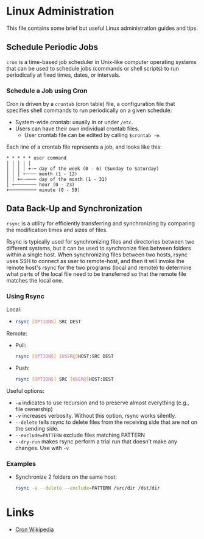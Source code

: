 # Linux Administration

This file contains some brief but useful Linux administration guides and tips.

## Schedule Periodic Jobs

`cron` is a time-based job scheduler in Unix-like computer operating systems that can be used to schedule jobs (commands or shell scripts) to run periodically at fixed times, dates, or intervals.

### Schedule a Job using Cron

Cron is driven by a `crontab` (cron table) file, a configuration file that specifies shell commands to run periodically on a given schedule:
* System-wide crontab: usually in or under `/etc`.
* Users can have their own individual crontab files.
  * User crontab file can be edited by calling ```$crontab -e```.

Each line of a crontab file represents a job, and looks like this:

```shell
* * * * * user command
│ │ │ │ │
│ │ │ │ +-─ day of the week (0 - 6) (Sunday to Saturday)
│ │ │ +──── month (1 - 12)
│ │ +─-──── day of the month (1 - 31)
│ +──────── hour (0 - 23)
+────────── minute (0 - 59)
```

## Data Back-Up and Synchronization

`rsync` is a utility for efficiently transferring and synchronizing by comparing the modification times and sizes of files.

Rsync is typically used for synchronizing files and directories between two different systems, but it can be used to synchronize files between folders within a single host. When synchronizing files between two hosts, rsync uses SSH to connect as user to remote-host, and then it will invoke the remote host's rsync for the two programs (local and remote) to determine what parts of the local file need to be transferred so that the remote file matches the local one.

### Using Rsync

Local:
  
  * ```bash
    rsync [OPTIONS] SRC DEST
    ```

Remote:
* Pull:
  
  ```bash
  rsync [OPTIONS] [USER@]HOST:SRC DEST
  ```
* Push:
  
  ```bash
  rsync [OPTIONS] SRC [USER@]HOST:DEST
  ```

Useful options:
* `-a` indicates to use recursion and to preserve almost everything (e.g., file ownership)
* `-v` increases verbosity. Without this option, rsync works silently.
* `--delete` tells rsync to delete files from the receiving side that are not on the sending side.
* `--exclude=PATTERN` exclude files matching PATTERN
* `--dry-run` makes rsync perform a trial run that doesn’t make any changes. Use with `-v`


### Examples

* Synchronize 2 folders on the same host:

  ```bash
  rsync -a --delete --exclude=PATTERN /src/dir /dst/dir
  ```



# Links

* [Cron Wikipedia](https://en.wikipedia.org/wiki/Cron)
